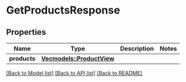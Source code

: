 # GetProductsResponse

## Properties

Name | Type | Description | Notes
------------ | ------------- | ------------- | -------------
**products** | [**Vec<models::ProductView>**](ProductView.md) |  | 

[[Back to Model list]](../README.md#documentation-for-models) [[Back to API list]](../README.md#documentation-for-api-endpoints) [[Back to README]](../README.md)


